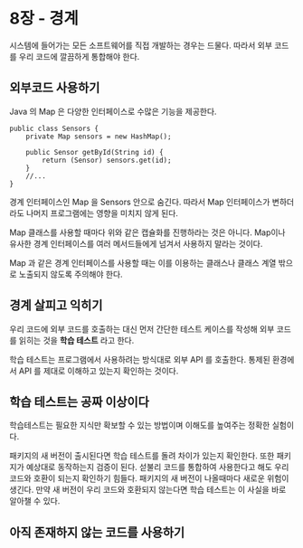 # 8장 - 경계

시스템에 들어가는 모든 소프트웨어를 직접 개발하는 경우는 드물다. 따라서 외부 코드를 우리 코드에 깔끔하게 통합해야 한다.

## 외부코드 사용하기

Java 의 Map 은 다양한 인터페이스로 수많은 기능을 제공한다.

```tsx
public class Sensors {
	private Map sensors = new HashMap();
	
	public Sensor getById(String id) {
		return (Sensor) sensors.get(id);
	}
	//...
}
```

경계 인터페이스인 Map 을 Sensors 안으로 숨긴다. 따라서 Map 인터페이스가 변하더라도 나머지 프로그램에는 영향을 미치지 않게 된다.

Map 클래스를 사용할 때마다 위와 같은 캡슐화를 진행하라는 것은 아니다. Map이나 유사한 경계 인터페이스를 여러 메서드들에게 넘겨서 사용하지 말라는 것이다.

Map 과 같은 경계 인터페이스를 사용할 때는 이를 이용하는 클래스나 클래스 계열 밖으로 노출되지 않도록 주의해야 한다.

## 경계 살피고 익히기

우리 코드에 외부 코드를 호출하는 대신 먼저 간단한 테스트 케이스를 작성해 외부 코드를 읽히는 것을 **학습 테스트** 라고 한다.

학습 테스트는 프로그램에서 사용하려는 방식대로 외부 API 를 호출한다. 통제된 환경에서 API 를 제대로 이해하고 있는지 확인하는 것이다.

## 학습 테스트는 공짜 이상이다

학습테스트는 필요한 지식만 확보할 수 있는 방법이며 이해도를 높여주는 정확한 실험이다.

패키지의 새 버전이 출시된다면 학습 테스트를 돌려 차이가 있는지 확인한다. 또한 패키지가 예상대로 동작하는지 검증이 된다. 섣불리 코드를 통합하여 사용한다고 해도 우리 코드와 호환이 되는지 확인하기 힘들다. 패키지의 새 버전이 나올때마다 새로운 위험이 생긴다. 만약 새 버전이 우리 코드와 호환되지 않는다면 학습 테스트는 이 사실을 바로 알아챌 수 있다.

## 아직 존재하지 않는 코드를 사용하기
